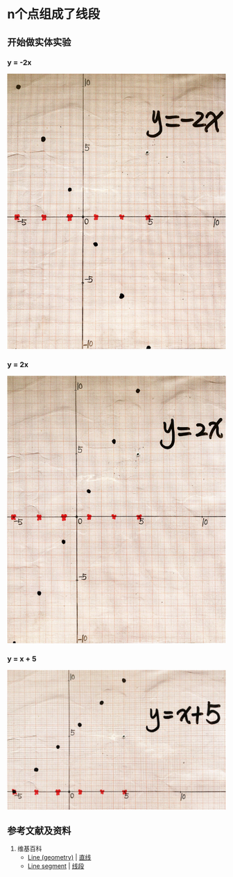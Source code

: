 # n个点组成了线段

## 开始做实体实验

### y = -2x
![](/images/函数与解析几何/在2维坐标纸上感受n个点组成了任意形状的轮廓/n个点组成了线段/1a1.jpg)

### y = 2x
![](/images/函数与解析几何/在2维坐标纸上感受n个点组成了任意形状的轮廓/n个点组成了线段/1a2.jpg)

### y = x + 5
![](/images/函数与解析几何/在2维坐标纸上感受n个点组成了任意形状的轮廓/n个点组成了线段/1a3.jpg)

## 参考文献及资料

1. 维基百科
	- [Line (geometry)](https://en.wikipedia.org/wiki/Line_(geometry)) | [直线](https://zh.wikipedia.org/wiki/%E7%9B%B4%E7%BA%BF) 
	- [Line segment](https://en.wikipedia.org/wiki/Line_segment) | [线段](https://zh.wikipedia.org/wiki/%E7%BA%BF%E6%AE%B5) 

